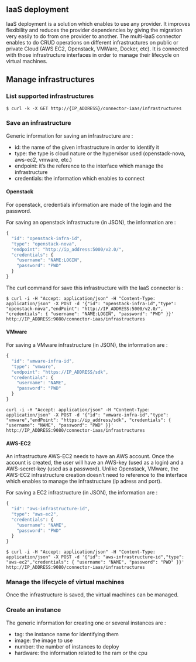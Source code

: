 ## IaaS deployment

   IaaS deployment is a solution which enables to use any provider. It improves flexibility and reduces the provider dependencies by giving the migration very easily to do from one provider to another.
   The multi-IaaS connector enables to do CRUD operations on different infrastructures on public or private Cloud (AWS EC2, Openstack, VMWare, Docker, etc). It is connected with those infrastructure interfaces in order to manage their lifecycle on virtual machines.

## Manage infrastructures

### List supported infrastructures

    $ curl -k -X GET http://{IP_ADDRESS}/connector-iaas/infrastructures

### Save an infrastructure 

Generic information for saving an infrastructure are :
- id: the name of the given infrastructure in order to identify it
- type: the type is cloud nature or the hypervisor used (openstack-nova, aws-ec2, vmware, etc.)
- endpoint: it’s the reference to the interface which manage the infrastructure    
- credentials: the information which enables to connect

#### Openstack

For openstack, credentials information are made of the login and the password.

For saving an openstack infrastructure (in JSON), the information are :

```javascript
{
  "id": "openstack-infra-id",
  "type": "openstack-nova",
  "endpoint": "http://ip_address:5000/v2.0/",
  "credentials": {
    "username": "NAME:LOGIN",
    "password": "PWD"
  }
}
```

The curl command for save this infrastructure with the IaaS connector is :

    $ curl -i -H "Accept: application/json" -H "Content-Type: application/json" -X POST -d '{"id": "openstack-infra-id","type": "openstack-nova","endPoint": "http://IP_ADDRESS:5000/v2.0/", "credentials": { "username": "NAME:LOGIN", "password": "PWD" }}' http://IP_ADDRESS:9080/connector-iaas/infrastructures

#### VMware

For saving a VMware infrastructure (in JSON), the information are :

```javascript
{
  "id": "vmware-infra-id",
  "type": "vmware",
  "endpoint": "https://IP_ADDRESS/sdk",
  "credentials": {
    "username": "NAME",
    "password": "PWD"
  }
}
```

	curl -i -H "Accept: application/json" -H "Content-Type: application/json" -X POST -d '{"id": "vmware-infra-id","type": "vmware","endPoint": "https://ip_address/sdk", "credentials": { "username": "NAME", "password": "PWD" }}' http://IP_ADDRESS:9080/connector-iaas/infrastructures


#### AWS-EC2
An infrastructure AWS-EC2 needs to have an AWS account. Once the account is created, the user will have an AWS-key (used as a login) and a AWS-secret-key (used as a password). Unlike Openstack, VMware, the AWS-EC2 infrastructure creation doesn’t need to reference to the interface which enables to manage the infrastructure (ip adress and port). 

For saving a EC2 infrastructure (in JSON), the information are :

```javascript
{
  "id": "aws-infrastructure-id",
  "type": "aws-ec2",
  "credentials": {
    "username": "NAME",
    "password": "PWD"
  }
}
```

	$ curl -i -H "Accept: application/json" -H "Content-Type: application/json" -X POST -d '{"id": "aws-infrastructure-id","type": "aws-ec2","credentials": { "username": "NAME", "password": "PWD" }}' http://IP_ADDRESS:9080/connector-iaas/infrastructures

### Manage the lifecycle of virtual machines
Once the infrastructure is saved, the virtual machines can be managed.

### Create an instance
The generic information for creating one or several instances are :
- tag: the instance name for identifying them
- image: the image to use
- number: the number of instances to deploy
- hardware: the information related to the ram or the cpu
